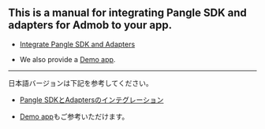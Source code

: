 ## This is a manual for integrating Pangle SDK and adapters for Admob to your app.

- [Integrate Pangle SDK and Adapters](manual/en.md)

- We also provide a [Demo app](AndroidDemo).

------

日本語バージョンは下記を参考してください。

- [Pangle SDKとAdaptersのインテグレーション](manual/ja.md)

- [Demo app](AndroidDemo)もご参考いただけます。
